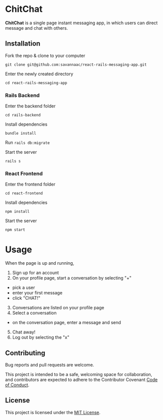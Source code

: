 # ChitChat

**ChitChat** is a single page instant messaging app, in which users can direct message and chat with others. 

## Installation
Fork the repo & clone to your computer

 `git clone git@github.com:savannaac/react-rails-messaging-app.git`

Enter the newly created directory

 `cd react-rails-messaging-app`

 ### Rails Backend
 Enter the backend folder 

  `cd rails-backend`

Install dependencies

 `bundle install`

Run `rails db:migrate`

Start the server

 `rails s`

### React Frontend
Enter the frontend folder

 `cd react-frontend`

Install dependencies

 `npm install`

Start the server

 `npm start`

# Usage
When the page is up and running, 

1. Sign up for an account 
2. On your profile page, start a conversation by selecting "+"
  - pick a user
  - enter your first message
  - click "CHAT!"
3. Conversations are listed on your profile page
4. Select a conversation
  - on the conversation page, enter a message and send
5. Chat away!
6. Log out by selecting the "x"

## Contributing
Bug reports and pull requests are welcome.

This project is intended to be a safe, welcoming space for collaboration, and contributors are expected to adhere to the Contributor Covenant [Code of Conduct](https://www.contributor-covenant.org/version/2/0/code_of_conduct/).

## License
This project is licensed under the [MIT License](https://www.mit.edu/~amini/LICENSE.md).
